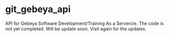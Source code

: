 # git_gebeya_api
API for Gebeya Software Development/Training As a Servercie.
The code is not yet completed. Will be update soon.
Visit again for the updates.
